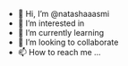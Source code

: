 - 👋 Hi, I’m @natashaaasmi
- 👀 I’m interested in
- 🌱 I’m currently learning
- 💞️ I’m looking to collaborate 
- 📫 How to reach me ...

<!---
natashaaasmi/natashaaasmi is a ✨ special ✨ repository because its `README.md` (this file) appears on your GitHub profile.
You can click the Preview link to take a look at your changes.
--->
